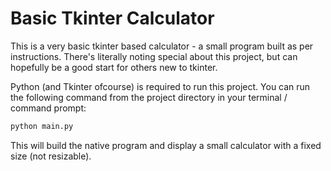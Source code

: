 # Basic Tkinter Calculator

This is a very basic tkinter based calculator - a small program built as per instructions. There's literally noting special about this project, but can hopefully be a good start for others new to tkinter.

Python (and Tkinter ofcourse) is required to run this project. You can run the following command from the project directory in your terminal / command prompt:

```sh
python main.py
```

This will build the native program and display a small calculator with a fixed size (not resizable).